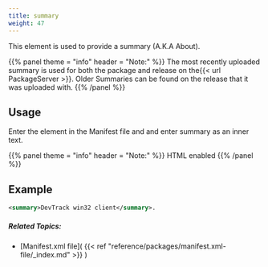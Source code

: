 ```yaml
---
title: summary
weight: 47
---
```


This element is used to provide a summary (A.K.A About).


{{% panel theme = "info" header = "Note:" %}}
The most recently uploaded summary is used for both the package and release on the{{< url PackageServer >}}.
Older Summaries can be found on the release that it was uploaded with.
{{% /panel %}}
## Usage ##

Enter the element in the Manifest file and and enter summary as an inner text.


{{% panel theme = "info" header = "Note:" %}}
HTML enabled
{{% /panel %}}
## Example ##


```xml
<summary>DevTrack win32 client</summary>.
```

##### Related Topics: #####
-  [Manifest.xml file]( {{< ref "reference/packages/manifest.xml-file/_index.md" >}} ) 
